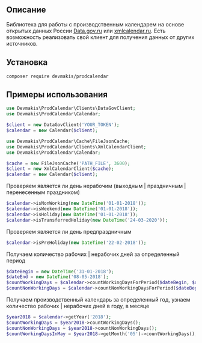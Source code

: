 ## Описание

Библиотека для работы с производственным календарем на основе открытых данных России [Data.gov.ru](https://data.gov.ru) или [xmlcalendar.ru](http://xmlcalendar.ru). 
Есть возможность реализовать свой клиент для получения данных от других источников.

## Установка

`composer require devmakis/prodcalendar`

## Примеры использования

```php
use Devmakis\ProdCalendar\Clients\DataGovClient;
use Devmakis\ProdCalendar\Calendar;

$client = new DataGovClient('YOUR_TOKEN');
$calendar = new Calendar($client);
```

```php
use Devmakis\ProdCalendar\Cache\FileJsonCache;
use Devmakis\ProdCalendar\Clients\XmlCalendarClient;
use Devmakis\ProdCalendar\Calendar;

$cache = new FileJsonCache('PATH_FILE', 3600);
$client = new XmlCalendarClient($cache);
$calendar = new Calendar($client);
```

Проверяем является ли день нерабочим (выходным | праздничным | перенесенным праздником)

```php
$calendar->isNonWorking(new DateTime('01-01-2018'));
$calendar->isWeekend(new DateTime('01-01-2018'));
$calendar->isHoliday(new DateTime('01-01-2018'));
$calendar->isTransferredHoliday(new DateTime('24-03-2020'));
```

Проверяем является ли день предпраздничным

```php
$calendar->isPreHoliday(new DateTime('22-02-2018'));
```

Получаем количество рабочих | нерабочих дней за определенный период

```php
$dateBegin = new DateTime('31-01-2018');
$dateEnd = new DateTime('08-05-2018');
$countWorkingDays = $calendar->countWorkingDaysForPeriod($dateBegin, $dateEnd);
$countNonWorkingDays = $calendar->countNonWorkingDaysForPeriod($dateBegin, $dateEnd);
```

Получаем производственный календарь за определенный год, узнаем количество рабочих | нерабочих дней в году, в месяце

```php
$year2018 = $calendar->getYear('2018');
$countWorkingDays = $year2018->countWorkingDays();
$countNonWorkingDays = $year2018->countNonWorkingDays();
$countWorkingDaysInMay = $year2018->getMonth('05')->countWorkingDays();
```
